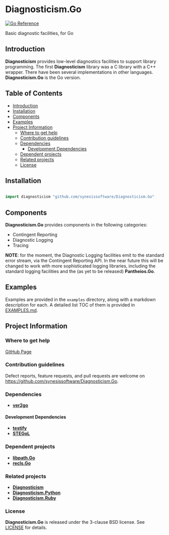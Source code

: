 # Diagnosticism.Go <!-- omit in toc -->

[![Go Reference](https://pkg.go.dev/badge/github.com/synesissoftware/Diagnosticism.Go.svg)](https://pkg.go.dev/github.com/synesissoftware/Diagnosticism.Go)

Basic diagnostic facilities, for Go


## Introduction

**Diagnosticism** provides low-level diagnostics facilities to support library programming. The first **Diagnosticism** library was a C library with a C++ wrapper. There have been several implementations in other languages. **Diagnosticism.Go** is the
Go version.


## Table of Contents <!-- omit in toc -->

- [Introduction](#introduction)
- [Installation](#installation)
- [Components](#components)
- [Examples](#examples)
- [Project Information](#project-information)
	- [Where to get help](#where-to-get-help)
	- [Contribution guidelines](#contribution-guidelines)
	- [Dependencies](#dependencies)
		- [Development Dependencies](#development-dependencies)
	- [Dependent projects](#dependent-projects)
	- [Related projects](#related-projects)
	- [License](#license)


## Installation

```Go

import diagnosticism "github.com/synesissoftware/Diagnosticism.Go"
```


## Components

**Diagnosticism.Go** provides components in the following categories:

* Contingent Reporting
* Diagnostic Logging
* Tracing

**NOTE**: for the moment, the Diagnostic Logging facilities emit to the standard error stream, via the Contingent Reporting API. In the near future this will be changed to work with more sophisticated logging libraries, including the standard logging facilities and the (as yet to be released) **Pantheios.Go**.


## Examples

Examples are provided in the ```examples``` directory, along with a markdown description for each. A detailed list TOC of them is provided in [EXAMPLES.md](./EXAMPLES.md).


## Project Information


### Where to get help

[GitHub Page](https://github.com/synesissoftware/Diagnosticism.Go "GitHub Page")


### Contribution guidelines

Defect reports, feature requests, and pull requests are welcome on https://github.com/synesissoftware/Diagnosticism.Go.


### Dependencies

* [**ver2go**](https://github.com/synesissoftware/ver2go/)


#### Development Dependencies

* [**testify**](https://github.com/stretchr/testify/)
* [**STEGoL**](https://github.com/synesissoftware/STEGoL/)


### Dependent projects

* [**libpath.Go**](https://github.com/synesissoftware/libpath.Go/)
* [**recls.Go**](https://github.com/synesissoftware/recls.Go/)


### Related projects

* [**Diagnosticism**](https://github.com/synesissoftware/Diagnosticism/)
* [**Diagnosticism.Python**](https://github.com/synesissoftware/Diagnosticism.Python/)
* [**Diagnosticism.Ruby**](https://github.com/synesissoftware/Diagnosticism.Ruby/)


### License

**Diagnosticism.Go** is released under the 3-clause BSD license. See [LICENSE](./LICENSE) for details.


<!-- ########################### end of file ########################### -->

